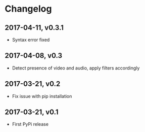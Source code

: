 # Changelog

## 2017-04-11, v0.3.1

- Syntax error fixed

## 2017-04-08, v0.3

- Detect presence of video and audio, apply filters accordingly

## 2017-03-21, v0.2

- Fix issue with pip installation

## 2017-03-21, v0.1

- First PyPi release